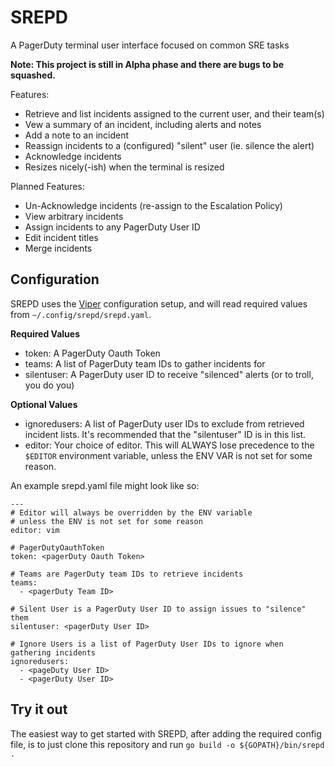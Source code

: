 # SREPD

A PagerDuty terminal user interface focused on common SRE tasks

**Note: This project is still in Alpha phase and there are bugs to be squashed.**

Features:

* Retrieve and list incidents assigned to the current user, and their team(s)
* Vew a summary of an incident, including alerts and notes
* Add a note to an incident
* Reassign incidents to a (configured) "silent" user (ie. silence the alert)
* Acknowledge incidents
* Resizes nicely(-ish) when the terminal is resized

Planned Features:

* Un-Acknowledge incidents (re-assign to the Escalation Policy)
* View arbitrary incidents
* Assign incidents to any PagerDuty User ID
* Edit incident titles
* Merge incidents

## Configuration

SREPD uses the [Viper](https://github.com/spf13/viper) configuration setup, and will read required values from `~/.config/srepd/srepd.yaml`.

**Required Values**

* token: A PagerDuty Oauth Token
* teams: A list of PagerDuty team IDs to gather incidents for
* silentuser: A PagerDuty user ID to receive "silenced" alerts (or to troll, you do you)

**Optional Values**

* ignoredusers: A list of PagerDuty user IDs to exclude from retrieved incident lists.  It's recommended that the "silentuser" ID is in this list.
* editor: Your choice of editor.  This will ALWAYS lose precedence to the `$EDITOR` environment variable, unless the ENV VAR is not set for some reason.

An example srepd.yaml file might look like so:

```
---
# Editor will always be overridden by the ENV variable
# unless the ENV is not set for some reason
editor: vim

# PagerDutyOauthToken
token: <pagerDuty Oauth Token>

# Teams are PagerDuty team IDs to retrieve incidents
teams:
  - <pagerDuty Team ID>

# Silent User is a PagerDuty User ID to assign issues to "silence" them
silentuser: <pagerDuty User ID>

# Ignore Users is a list of PagerDuty User IDs to ignore when gathering incidents
ignoredusers:
  - <pageDuty User ID>
  - <pagerDuty User ID>
```

## Try it out

The easiest way to get started with SREPD, after adding the required config file, is to just clone this repository and run `go build -o ${GOPATH}/bin/srepd .`
